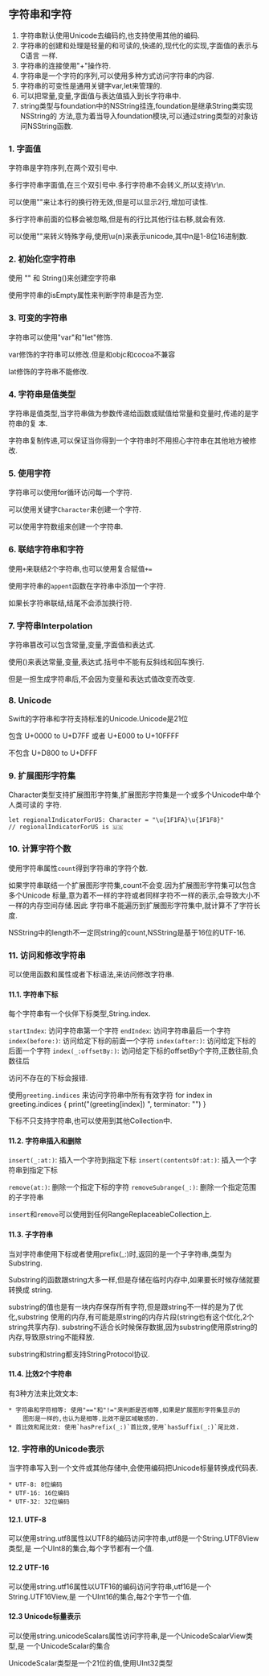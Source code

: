 ## 字符串和字符
1. 字符串默认使用Unicode去编码的,也支持使用其他的编码.
2. 字符串的创建和处理是轻量的和可读的,快递的,现代化的实现,字面值的表示与C语言
	一样.
3. 字符串的连接使用"+"操作符.
4. 字符串是一个字符的序列,可以使用多种方式访问字符串的内容.
5. 字符串的可变性是通用关键字var,let来管理的.
6. 可以把常量,变量,字面值与表达值插入到长字符串中.
7. string类型与foundation中的NSString挂连,foundation是继承String类实现NSString的
	方法,意为着当导入foundation模块,可以通过string类型的对象访问NSString函数.

### 1. 字面值
字符串是字符序列,在两个双引号中.

多行字符串字面值,在三个双引号中.多行字符串不会转义,所以支持\r\n.

可以使用"\"来让本行的换行符无效,但是可以显示2行,增加可读性.

多行字符串前面的位移会被忽略,但是有的行比其他行往右移,就会有效.

可以使用"\"来转义特殊字母,使用\u{n}来表示unicode,其中n是1-8位16进制数.

### 2. 初始化空字符串
使用 ""  和 String()来创建空字符串

使用字符串的isEmpty属性来判断字符串是否为空.

### 3. 可变的字符串
字符串可以使用"var"和"let"修饰.

var修饰的字符串可以修改.但是和objc和cocoa不兼容

lat修饰的字符串不能修改.

### 4. 字符串是值类型
字符串是值类型,当字符串做为参数传递给函数或赋值给常量和变量时,传递的是字符串的复
本.

字符串复制传递,可以保证当你得到一个字符串时不用担心字符串在其他地方被修改.

### 5. 使用字符
字符串可以使用for循环访问每一个字符.

可以使用关键字`Character`来创建一个字符.

可以使用字符数组来创建一个字符串.

### 6. 联结字符串和字符
使用`+`来联结2个字符串,也可以使用复合赋值`+=`

使用字符串的`appent`函数在字符串中添加一个字符.

如果长字符串联结,结尾不会添加换行符.

### 7. 字符串Interpolation
字符串篡改可以包含常量,变量,字面值和表达式.

使用\()来表达常量,变量,表达式.括号中不能有反斜线和回车换行.

但是一担生成字符串后,不会因为变量和表达式值改变而改变.

### 8. Unicode
Swift的字符串和字符支持标准的Unicode.Unicode是21位

包含 U+0000 to U+D7FF 或者 U+E000 to U+10FFFF

不包含 U+D800 to U+DFFF

### 9. 扩展图形字符集
Character类型支持扩展图形字符集,扩展图形字符集是一个或多个Unicode中单个人类可读的
字符.

	let regionalIndicatorForUS: Character = "\u{1F1FA}\u{1F1F8}"
	// regionalIndicatorForUS is 🇺🇸

### 10. 计算字符个数
使用字符串属性`count`得到字符串的字符个数.

如果字符串联结一个扩展图形字符集,count不会变.因为扩展图形字符集可以包含多个Unicode
标量,意为着不一样的字符或者同样字符不一样的表示,会导致大小不一样的内存空间存储.因此
字符串不能遍历到扩展图形字符集中,就计算不了字符长度.

NSString中的length不一定同string的count,NSString是基于16位的UTF-16.

### 11. 访问和修改字符串
可以使用函数和属性或者下标语法,来访问修改字符串.

#### 11.1. 字符串下标
每个字符串有一个伙伴下标类型,String.index.

`startIndex`: 访问字符串第一个字符
`endIndex`: 访问字符串最后一个字符
`index(before:)`: 访问给定下标的前面一个字符
`index(after:)`: 访问给定下标的后面一个字符
`index(_:offsetBy:)`: 访问给定下标的offsetBy个字符,正数往前,负数往后

访问不存在的下标会报错.

使用`greeting.indices` 来访问字符串中所有有效字符
	for index in greeting.indices {
		print("\(greeting[index]) ", terminator: "")
	}

下标不只支持字符串,也可以使用到其他Collection中.

#### 11.2. 字符串插入和删除
`insert(_:at:)`: 插入一个字符到指定下标
`insert(contentsOf:at:)`: 插入一个字符串到指定下标

`remove(at:)`: 删除一个指定下标的字符
`removeSubrange(_:)`: 删除一个指定范围的子字符串

`insert`和`remove`可以使用到任何RangeReplaceableCollection上.

#### 11.3. 子字符串
当对字符串使用下标或者使用prefix(_:)时,返回的是一个子字符串,类型为Substring.

Substring的函数跟string大多一样,但是存储在临时内存中,如果要长时候存储就要转换成
string.

substring的值也是有一块内存保存所有字符,但是跟string不一样的是为了优化,substring
使用的内存,有可能是原string的内存片段(string也有这个优化,2个string共享内存).
substring不适合长时候保存数据,因为substring使用原string的内存,导致原string不能释放.

substring和string都支持StringProtocol协议.

#### 11.4. 比效2个字符串
有3种方法来比效文本:

	* 字符串和字符相等: 使用"=="和"!="来判断是否相等,如果是扩展图形字符集显示的
		图形是一样的,也认为是相等.比效不是区域敏感的.
	* 首比效和尾比效: 使用`hasPrefix(_:)`首比效,使用`hasSuffix(_:)`尾比效.

### 12. 字符串的Unicode表示
当字符串写入到一个文件或其他存储中,会使用编码把Unicode标量转换成代码表.

	* UTF-8: 8位编码
	* UTF-16: 16位编码
	* UTF-32: 32位编码

#### 12.1. UTF-8
可以使用string.utf8属性以UTF8的编码访问字符串,utf8是一个String.UTF8View类型,是
一个UInt8的集合,每个字节都有一个值.

#### 12.2 UTF-16
可以使用string.utf16属性以UTF16的编码访问字符串,utf16是一个String.UTF16View,是
一个UInt16的集合,每2个字节一个值.

#### 12.3 Unicode标量表示
可以使用string.unicodeScalars属性访问字符串,是一个UnicodeScalarView类型,是
一个UnicodeScalar的集合

UnicodeScalar类型是一个21位的值,使用UInt32类型


